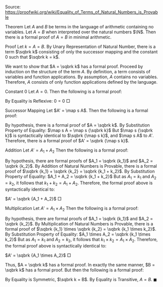 # 

Source: https://proofwiki.org/wiki/Equality_of_Terms_of_Natural_Numbers_is_Provable



Theorem
Let $A$ and $B$ be terms in the language of arithmetic containing no variables.
Let $A = B$ when interpreted over the natural numbers $\N$.
Then there is a formal proof of $A = B$ in minimal arithmetic.

Proof
Let $k = A = B$.
By Unary Representation of Natural Number, there is a term $\sqbrk k$ consisting of only the successor mapping and the constant $0$ such that $\sqbrk k = k$.

We want to show that $A = \sqbrk k$ has a formal proof.
Proceed by induction on the structure of the term $A$.
By definition, a term consists of variables and function applications.
By assumption, $A$ contains no variables.
Therefore, $A$ consists of only function applications defined by the language.

Constant $0$
Let $A = 0$.
Then the following is a formal proof:

By Equality is Reflexive:
$0 = 0$
$\Box$

Successor Mapping
Let $A' = \map s A$.
Then the following is a formal proof:

By hypothesis, there is a formal proof of $A = \sqbrk k$.
By Substitution Property of Equality:
$\map s A = \map s {\sqbrk k}$
But $\map s {\sqbrk k}$ is syntactically identical to $\sqbrk {\map s k}$, and $\map s A$ to $A'$.
Therefore, there is a formal proof of $A' = \sqbrk {\map s k}$.

Addition
Let $A' = A_1 + A_2$
Then the following is a formal proof:

By hypothesis, there are formal proofs of $A_1 = \sqbrk {k_1}$ and $A_2 = \sqbrk {k_2}$.
By Addition of Natural Numbers is Provable, there is a formal proof of $\sqbrk {k_1} + \sqbrk {k_2} = \sqbrk {k_1 + k_2}$.
By Substitution Property of Equality:
$A_1 + A_2 = \sqbrk {k_1 + k_2}$
But as $A_1 = k_1$ and $A_2 = k_2$, it follows that $k_1 + k_2 = A_1 + A_2$.
Therefore, the formal proof above is syntactically identical to:

$A' = \sqbrk {A_1 + A_2}$
$\Box$

Multiplication
Let $A' = A_1 \times A_2$
Then the following is a formal proof:

By hypothesis, there are formal proofs of $A_1 = \sqbrk {k_1}$ and $A_2 = \sqbrk {k_2}$.
By Multiplication of Natural Numbers is Provable, there is a formal proof of $\sqbrk {k_1} \times \sqbrk {k_2} = \sqbrk {k_1 \times k_2}$.
By Substitution Property of Equality:
$A_1 \times A_2 = \sqbrk {k_1 \times k_2}$
But as $A_1 = k_1$ and $A_2 = k_2$, it follows that $k_1 \times k_2 = A_1 \times A_2$.
Therefore, the formal proof above is syntactically identical to:

$A' = \sqbrk {A_1 \times A_2}$
$\Box$

Thus, $A = \sqbrk k$ has a formal proof.
In exactly the same manner, $B = \sqbrk k$ has a formal proof.
But then the following is a formal proof:

By Equality is Symmetric, $\sqbrk k = B$.
By Equality is Transitive, $A = B$.
$\blacksquare$





